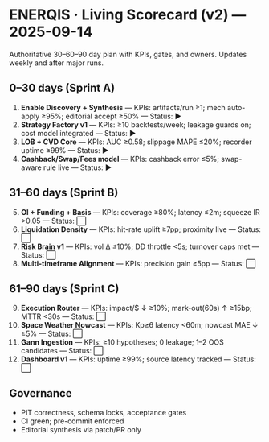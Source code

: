 # ENERQIS · Living Scorecard (v2) — 2025-09-14

Authoritative 30–60–90 day plan with KPIs, gates, and owners. Updates weekly and after major runs.

## 0–30 days (Sprint A)
1. **Enable Discovery + Synthesis** — KPIs: artifacts/run ≥1; mech auto-apply ≥95%; editorial accept ≥50% — Status: ▶
2. **Strategy Factory v1** — KPIs: ≥10 backtests/week; leakage guards on; cost model integrated — Status: ▶
3. **LOB + CVD Core** — KPIs: AUC ≥0.58; slippage MAPE ≤20%; recorder uptime ≥99% — Status: ▶
4. **Cashback/Swap/Fees model** — KPIs: cashback error ≤5%; swap-aware rule live — Status: ▶

## 31–60 days (Sprint B)
5. **OI + Funding + Basis** — KPIs: coverage ≥80%; latency ≤2m; squeeze IR >0.05 — Status: ⬜
6. **Liquidation Density** — KPIs: hit-rate uplift ≥7pp; proximity live — Status: ⬜
7. **Risk Brain v1** — KPIs: vol Δ ≤10%; DD throttle <5s; turnover caps met — Status: ⬜
8. **Multi-timeframe Alignment** — KPIs: precision gain ≥5pp — Status: ⬜

## 61–90 days (Sprint C)
9. **Execution Router** — KPIs: impact/$ ↓ ≥10%; mark-out(60s) ↑ ≥15bp; MTTR <30s — Status: ⬜
10. **Space Weather Nowcast** — KPIs: Kp≥6 latency <60m; nowcast MAE ↓ ≥5% — Status: ⬜
11. **Gann Ingestion** — KPIs: ≥10 hypotheses; 0 leakage; 1–2 OOS candidates — Status: ⬜
12. **Dashboard v1** — KPIs: uptime ≥99%; source latency tracked — Status: ⬜

## Governance
- PIT correctness, schema locks, acceptance gates
- CI green; pre-commit enforced
- Editorial synthesis via patch/PR only

